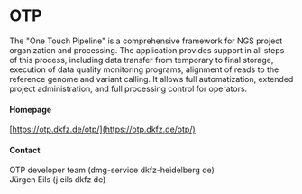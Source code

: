 # OTP
The "One Touch Pipeline" is a comprehensive framework for NGS project  organization and processing. The application provides support in all steps of this process, including data transfer from temporary to final  storage, execution of data quality monitoring programs, alignment of  reads to the reference genome and variant calling. It allows full  automatization, extended project administration, and full processing control for operators.

#### Homepage
[https://otp.dkfz.de/otp/](https://otp.dkfz.de/otp/)

#### Contact
OTP developer team (dmg-service <at> dkfz-heidelberg <dot> de)<br/>Jürgen Eils (j.eils <at> dkfz <dot> de)

